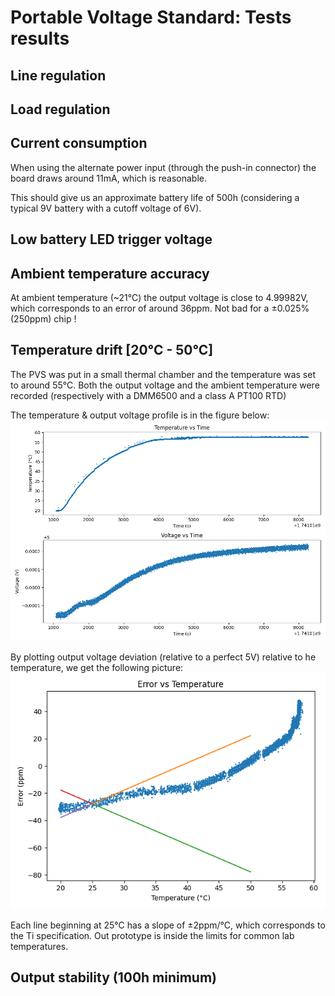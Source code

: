 # Portable Voltage Standard: Tests results

## Line regulation
## Load regulation
## Current consumption
When using the alternate power input (through the push-in connector) the board draws around 11mA, which is reasonable.

This should give us an approximate battery life of 500h (considering a typical 9V battery with a cutoff voltage of 6V).

## Low battery LED trigger voltage
## Ambient temperature accuracy

At ambient temperature (~21°C) the output voltage is close to 4.99982V, which corresponds to an error of around 36ppm. Not bad for a ±0.025% (250ppm) chip !

## Temperature drift [20°C - 50°C]
The PVS was put in a small thermal chamber and the temperature was set to around 55°C.
Both the output voltage and the ambient temperature were recorded (respectively with a DMM6500 and a class A PT100 RTD)

The temperature & output voltage profile is in the figure below:
![](https://github.com/MPlasson/Portable-Voltage-Standard/blob/main/tests/temperatureStability/03032025_TempVoltProfile.png?raw=true)

By plotting output voltage deviation (relative to a perfect 5V) relative to he temperature, we get the following picture:
![](https://github.com/MPlasson/Portable-Voltage-Standard/blob/main/tests/temperatureStability/03032025_ErrorVsTemp.png?raw=true)

Each line beginning at 25°C has a slope of ±2ppm/°C, which corresponds to the Ti specification. Out prototype is inside the limits for common lab temperatures.
## Output stability (100h minimum)
